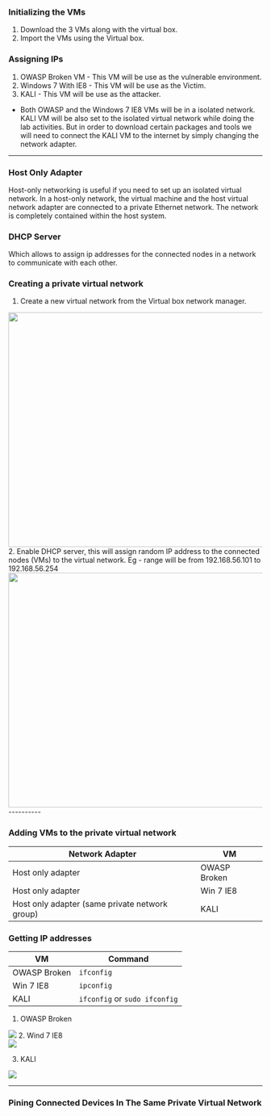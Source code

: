 ### Initializing the VMs

1. Download the 3 VMs along with the virtual box.
2. Import the VMs using the Virtual box.

### Assigning IPs

1. OWASP Broken VM - This VM will be use as the vulnerable environment.
2. Windows 7 With IE8 - This VM will be use as the Victim.
3. KALI - This VM will be use as the attacker.

- Both OWASP and the Windows 7 IE8 VMs will be in a isolated network. KALI VM will be also set to the isolated virtual network while doing the lab activities. But in order to download certain packages and tools we will need to connect the KALI VM to the internet by simply changing the network adapter.

----------

### Host Only Adapter
Host-only networking is useful if you need to set up an isolated virtual network. In a host-only network, the virtual machine and the host virtual network adapter are connected to a private Ethernet network. The network is completely contained within the host system. 

### DHCP Server
Which allows to assign ip addresses for the connected nodes in a network to communicate with each other.

### Creating a private virtual network

1. Create a new virtual network from the Virtual box network manager.
<img src="https://github.com/mr-desilva/6COSC019C-Cyber-Security/blob/main/Tutorial%201/Images/img1.jpg" width="712" height="465">
2. Enable DHCP server, this will assign random IP address to the connected nodes (VMs) to the virtual network. Eg - range will be from 192.168.56.101 to 192.168.56.254
<img src="https://github.com/mr-desilva/6COSC019C-Cyber-Security/blob/main/Tutorial%201/Images/img2.jpg" width="712" height="465">
----------

### Adding VMs to the private virtual network

| **Network Adapter**      | **VM** |
| ----------- | ----------- |
| Host only adapter      | OWASP Broken       |
| Host only adapter   | Win 7 IE8        |
| Host only adapter (same private network group)   | KALI       |

### Getting IP addresses 

| **VM**     | **Command** |
| ----------- | ----------- |
| OWASP Broken       |    `ifconfig`   |
| Win 7 IE8   | `ipconfig`       |
| KALI    | `ifconfig` or `sudo ifconfig`       |

1. OWASP Broken<br>
<img src="https://github.com/mr-desilva/6COSC019C-Cyber-Security/blob/main/Tutorial%201/Images/owaspip.jpg">
2. Wind 7 IE8<br>
<img src="https://github.com/mr-desilva/6COSC019C-Cyber-Security/blob/main/Tutorial%201/Images/win7ip.jpg">

3. KALI<br>
<img src="https://github.com/mr-desilva/6COSC019C-Cyber-Security/blob/main/Tutorial%201/Images/kaliip.jpg" >


----------
### Pining Connected Devices In The Same Private Virtual Network
